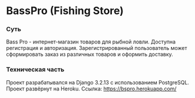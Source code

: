 # BassPro (Fishing Store)
### Суть
Bass Pro - интернет-магазин товаров для рыбной ловли. Доступна регистрация и авторизация. Зарегистрированный пользователь может сформировать заказ из различных товаров и оформить доставку. 

### Техническая часть
Проект разрабатывался на Django 3.2.13 с использованием PostgreSQL. Проект развёрнут на Heroku. 
Ссылка: https://bspro.herokuapp.com/
